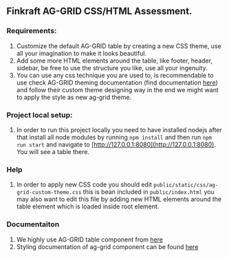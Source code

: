 ## Finkraft AG-GRID CSS/HTML Assessment.

### Requirements:
1) Customize the default AG-GRID table by creating a new CSS theme, use all your imagination to make it looks beautiful.
2) Add some more HTML elements around the table, like footer, header, sidebar, be free to use the structure you like, use all your ingenuity. 
3) You can use any css technique you are used to, is recommendable to use check AG-GRID theming documentation (find documentation [here](https://www.ag-grid.com/javascript-data-grid/themes/#top)) and follow their custom theme designing way in the end we might want to apply the style as new ag-grid theme.

### Project local setup:
1) In order to run this project locally you need to have installed nodejs after that install all node modules by running `npm install` and then run  `npm run start` and navigate to [http://127.0.0.1:8080](http://127.0.0.1:8080). You will see a table there.

### Help
1) In order to apply new CSS code you should edit `public/static/css/ag-grid-custom-theme.css` this is bean included in `public/index.html` you may also want to edit this file by adding new HTML elements around the table element which is loaded inside root element.

### Documentaiton
1) We highly use AG-GRID table component from [here](https://www.ag-grid.com/)
2) Styling documentation of ag-grid component can be found [here](https://www.ag-grid.com/javascript-data-grid/themes/)
